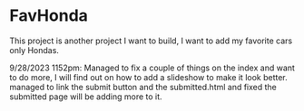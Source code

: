 # FavHonda
This project is another project I want to build, I want to add my favorite cars only Hondas. 


9/28/2023 1152pm: Managed to fix a couple of things on the index and want to do more, I will find out on how to add a slideshow to make it look better.
managed to link the submit button and the submitted.html and fixed the submitted page will be adding more to it.

<!-- will be addding a button for the official honda dealership and see if I want to put a button for the new event in JAPAN. -->
